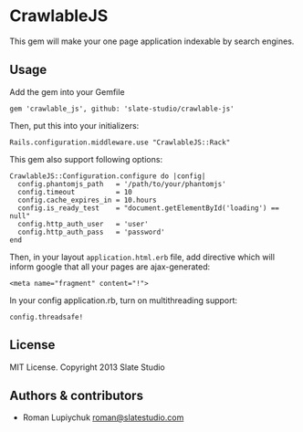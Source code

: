 # CrawlableJS

This gem will make your one page application indexable by search engines.

## Usage

Add the gem into your Gemfile

    gem 'crawlable_js', github: 'slate-studio/crawlable-js'

Then, put this into your initializers:

    Rails.configuration.middleware.use "CrawlableJS::Rack"

This gem also support following options:

    CrawlableJS::Configuration.configure do |config|
      config.phantomjs_path   = '/path/to/your/phantomjs'
      config.timeout          = 10
      config.cache_expires_in = 10.hours
      config.is_ready_test    = "document.getElementById('loading') == null"
      config.http_auth_user   = 'user'
      config.http_auth_pass   = 'password'
    end

Then, in your layout `application.html.erb` file, add directive which will inform google that all your pages are ajax-generated:

    <meta name="fragment" content="!">

In your config application.rb, turn on multithreading support:

    config.threadsafe!

## License

MIT License. Copyright 2013 Slate Studio

## Authors & contributors

* Roman Lupiychuk <roman@slatestudio.com>
